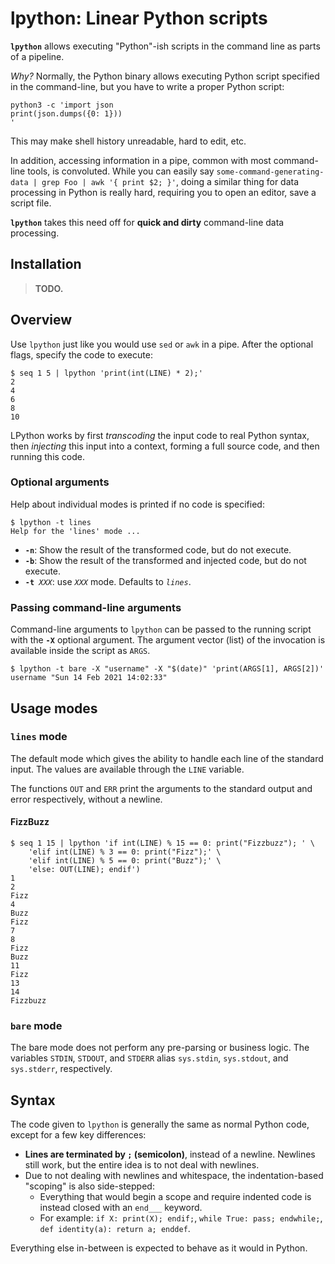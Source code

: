 lpython: Linear Python scripts
==============================

**`lpython`** allows executing "Python"-ish scripts in the command line as parts of a pipeline.

_Why?_ Normally, the Python binary allows executing Python script specified in the command-line, but you have to write a proper Python script:

~~~~
python3 -c 'import json
print(json.dumps({0: 1}))
'
~~~~

This may make shell history unreadable, hard to edit, etc.

In addition, accessing information in a pipe, common with most command-line tools, is convoluted.
While you can easily say `some-command-generating-data | grep Foo | awk '{ print $2; }'`, doing a similar thing for data processing in Python is really hard, requiring you to open an editor, save a script file.

**`lpython`** takes this need off for **quick and dirty** command-line data processing.

Installation
------------

> **TODO.**

Overview
--------

Use `lpython` just like you would use `sed` or `awk` in a pipe.
After the optional flags, specify the code to execute:

~~~~
$ seq 1 5 | lpython 'print(int(LINE) * 2);'
2
4
6
8
10
~~~~

LPython works by first *transcoding* the input code to real Python syntax, then *injecting* this input into a context, forming a full source code, and then running this code.

### Optional arguments

Help about individual modes is printed if no code is specified:

~~~~
$ lpython -t lines
Help for the 'lines' mode ...
~~~~

 * **`-n`**: Show the result of the transformed code, but do not execute.
 * **`-b`**: Show the result of the transformed and injected code, but do not execute.
 * **`-t`**` `_`XXX`_: use _`XXX`_ mode. Defaults to _`lines`_.

### Passing command-line arguments

Command-line arguments to `lpython` can be passed to the running script with the **`-X`** optional argument.
The argument vector (list) of the invocation is available inside the script as `ARGS`.

~~~~
$ lpython -t bare -X "username" -X "$(date)" 'print(ARGS[1], ARGS[2])'
username "Sun 14 Feb 2021 14:02:33"
~~~~


Usage modes
-----------

### `lines` mode

The default mode which gives the ability to handle each line of the standard input.
The values are available through the `LINE` variable.

The functions `OUT` and `ERR` print the arguments to the standard output and
error respectively, without a newline.

#### FizzBuzz

~~~~
$ seq 1 15 | lpython 'if int(LINE) % 15 == 0: print("Fizzbuzz"); ' \
    'elif int(LINE) % 3 == 0: print("Fizz");' \
    'elif int(LINE) % 5 == 0: print("Buzz");' \
    'else: OUT(LINE); endif')
1
2
Fizz
4
Buzz
Fizz
7
8
Fizz
Buzz
11
Fizz
13
14
Fizzbuzz
~~~~

### `bare` mode

The bare mode does not perform any pre-parsing or business logic.
The variables `STDIN`, `STDOUT`, and `STDERR` alias `sys.stdin`, `sys.stdout`, and `sys.stderr`, respectively.

Syntax
------

The code given to `lpython` is generally the same as normal Python code, except for a few key differences:

 * **Lines are terminated by `;` (semicolon)**, instead of a newline. Newlines still work, but the entire idea is to not deal with newlines.
 * Due to not dealing with newlines and whitespace, the indentation-based "scoping" is also side-stepped:
    * Everything that would begin a scope and require indented code is instead closed with an `end___` keyword.
    * For example: `if X: print(X); endif;`, `while True: pass; endwhile;`, `def identity(a): return a; enddef`.

Everything else in-between is expected to behave as it would in Python.
